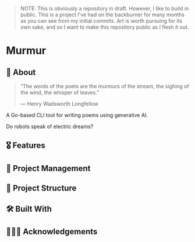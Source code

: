 > NOTE: This is obviously a repository in draft. However, I like to build in public. This is a project I've had on the backburner for many months as you can see from my initial commits. Art is worth pursuing for its own sake, and so I want to make this repository public as I flesh it out.

# Murmur

## 🔎 About

> “The words of the poets are the murmurs of the stream, the sighing of the wind, the whisper of leaves.”
>
> — Henry Wadsworth Longfellow

A Go-based CLI tool for writing poems using generative AI.

Do robots speak of electric dreams?

## 🎖️ Features

## 🧱 Project Management

## 📁 Project Structure

## 🛠️ Built With

## 🙇🏻‍♂️ Acknowledgements
